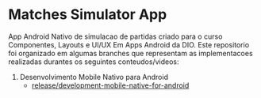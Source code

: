 # Matches Simulator App

App Android Nativo de simulacao de partidas criado para o curso Componentes, Layouts e UI/UX Em Apps Android da DIO.
Este repositorio foi organizado em algumas branches que representam as implementacoes realizadas durantes os seguintes conteudos/videos:

1. Desenvolvimento Mobile Nativo para Android
     - [release/development-mobile-native-for-android](https://github.com/FloMaskine/matches-simulator-app/tree/release/development-mobile-native-for-android)
